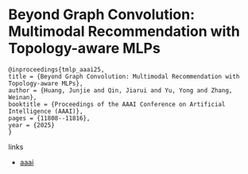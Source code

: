 # Beyond Graph Convolution: Multimodal Recommendation with Topology-aware MLPs

```
@inproceedings{tmlp_aaai25,
title = {Beyond Graph Convolution: Multimodal Recommendation with Topology-aware MLPs},
author = {Huang, Junjie and Qin, Jiarui and Yu, Yong and Zhang, Weinan},
booktitle = {Proceedings of the AAAI Conference on Artificial Intelligence (AAAI)},
pages = {11808--11816},
year = {2025}
}
```

links
- [aaai](https://ojs.aaai.org/index.php/AAAI/article/view/33285)
